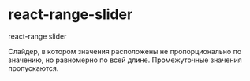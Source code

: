# react-range-slider
react-range slider

Слайдер, в котором значения расположены не пропорционально по значению, но равномерно по всей длине. 
Промежуточные значения пропускаются. 

